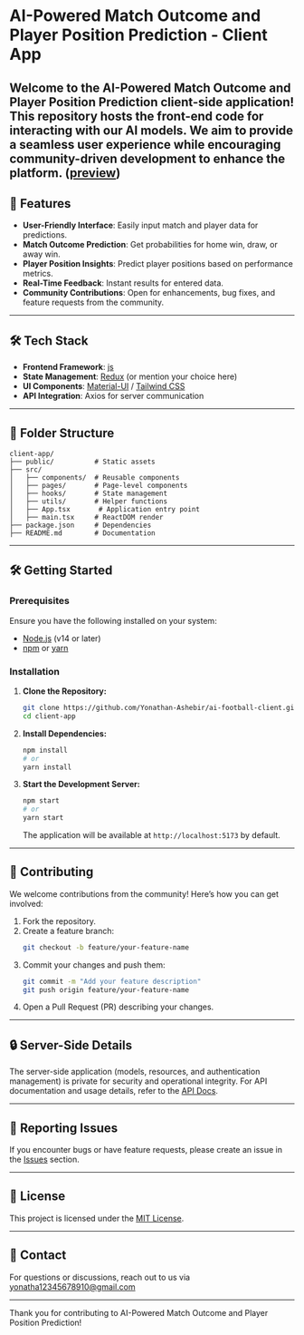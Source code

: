 # AI-Powered Match Outcome and Player Position Prediction - Client App

Welcome to the **AI-Powered Match Outcome and Player Position Prediction** client-side application! This repository hosts the front-end code for interacting with our AI models. We aim to provide a seamless user experience while encouraging community-driven development to enhance the platform.
([preview](./docs/preview.md))
---

## 🚀 Features

- **User-Friendly Interface**: Easily input match and player data for predictions.
- **Match Outcome Prediction**: Get probabilities for home win, draw, or away win.
- **Player Position Insights**: Predict player positions based on performance metrics.
- **Real-Time Feedback**: Instant results for entered data.
- **Community Contributions**: Open for enhancements, bug fixes, and feature requests from the community.

---

## 🛠️ Tech Stack

- **Frontend Framework**: [js](https://reactjs.org/)
- **State Management**: [Redux](https://redux.js.org/) (or mention your choice here)
- **UI Components**: [Material-UI](https://mui.com/) / [Tailwind CSS](https://tailwindcss.com/)
- **API Integration**: Axios for server communication

---

## 📂 Folder Structure

```
client-app/
├── public/          # Static assets
├── src/
│   ├── components/  # Reusable components
│   ├── pages/       # Page-level components
│   ├── hooks/       # State management
│   ├── utils/       # Helper functions
│   ├── App.tsx       # Application entry point
│   ├── main.tsx     # ReactDOM render
├── package.json     # Dependencies
├── README.md        # Documentation
```

---

## 🛠️ Getting Started

### Prerequisites

Ensure you have the following installed on your system:

- [Node.js](https://nodejs.org/) (v14 or later)
- [npm](https://www.npmjs.com/) or [yarn](https://yarnpkg.com/)

### Installation

1. **Clone the Repository:**
   ```bash
   git clone https://github.com/Yonathan-Ashebir/ai-football-client.git
   cd client-app
   ```

2. **Install Dependencies:**
   ```bash
   npm install
   # or
   yarn install
   ```

3. **Start the Development Server:**
   ```bash
   npm start
   # or
   yarn start
   ```

   The application will be available at `http://localhost:5173` by default.

---

## 🌟 Contributing

We welcome contributions from the community! Here’s how you can get involved:

1. Fork the repository.
2. Create a feature branch:
   ```bash
   git checkout -b feature/your-feature-name
   ```
3. Commit your changes and push them:
   ```bash
   git commit -m "Add your feature description"
   git push origin feature/your-feature-name
   ```
4. Open a Pull Request (PR) describing your changes.

---

## 🔒 Server-Side Details

The server-side application (models, resources, and authentication management) is private for security and operational integrity. For API documentation and usage details, refer to the [API Docs](#).

---

## 🐛 Reporting Issues

If you encounter bugs or have feature requests, please create an issue in the [Issues](https://github.com/Yonathan-Ashebir/ai-football-client/issues) section.

---

## 📜 License

This project is licensed under the [MIT License](LICENSE).

---

## 💬 Contact

For questions or discussions, reach out to us via [yonatha12345678910@gmail.com](mailto:yonatha12345678910@gmail.com)

---

Thank you for contributing to AI-Powered Match Outcome and Player Position Prediction!


